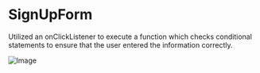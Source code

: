 # SignUpForm

Utilized an onClickListener to execute a function which checks conditional statements to ensure that the user entered the information correctly.

![Image](https://{prntscr.com/r1keya})
